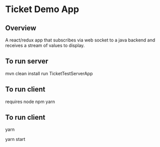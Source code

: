 # Ticket Demo App 

## Overview

A react/redux app that subscribes via web socket to a java backend and receives a stream of values to display.

## To run server

mvn clean install
run TicketTestServerApp

## To run client
requires node 
npm
yarn

## To run client
yarn

yarn start
